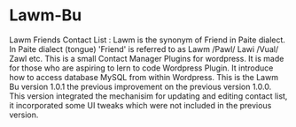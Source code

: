 # Lawm-Bu
Lawm Friends Contact List : Lawm is the synonym of Friend in Paite dialect. In Paite dialect (tongue) 'Friend' is referred to as Lawm /Pawl/ Lawi /Vual/ Zawl etc.
This is a small Contact Manager Plugins for wordpress. It is made for those who are aspiring to lern to code Wordpress Plugin. It introduce how to access database MySQL from within Wordpress. This is the Lawm Bu version 1.0.1 the previous improvement on the previous version 1.0.0.
This version integrated the mechanisim for updating and editing contact list, it incorporated some UI tweaks which were not included in the previous version.


